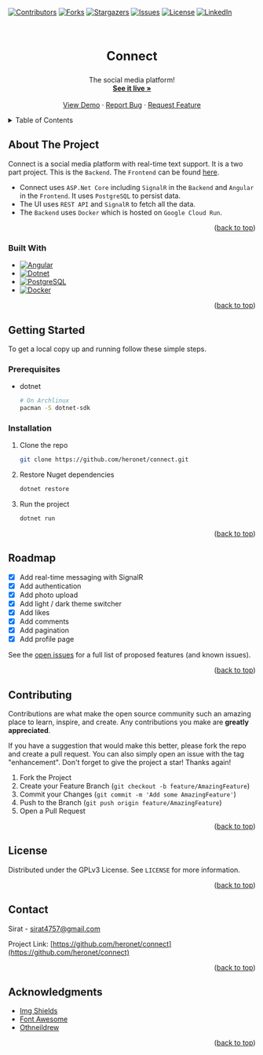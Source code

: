 <a name="readme-top"></a>

<!-- PROJECT SHIELDS -->

[![Contributors][contributors-shield]][contributors-url]
[![Forks][forks-shield]][forks-url]
[![Stargazers][stars-shield]][stars-url]
[![Issues][issues-shield]][issues-url]
[![License][license-shield]][license-url]
[![LinkedIn][linkedin-shield]][linkedin-url]

<!-- PROJECT LOGO -->
<br />
<div align="center">
  <!-- <a href="https://github.com/heronet/connect">
    <img src="images/logo.png" alt="Logo" width="80" height="80">
  </a> -->
  
  <h3 align="center" style="font-size: 25px">Connect</h3>

  <p align="center">
    The social media platform!
    <br />
    <a href="https://connect-si.web.app"><strong>See it live »</strong></a>
    <br />
    <br />
    <a href="https://connect-si.web.app">View Demo</a>
    ·
    <a href="https://github.com/heronet/connect/issues">Report Bug</a>
    ·
    <a href="https://github.com/heronet/connect/issues">Request Feature</a>
  </p>
</div>

<!-- TABLE OF CONTENTS -->
<details>
  <summary>Table of Contents</summary>
  <ol>
    <li>
      <a href="#about-the-project">About The Project</a>
      <ul>
        <li><a href="#built-with">Built With</a></li>
      </ul>
    </li>
    <li>
      <a href="#getting-started">Getting Started</a>
      <ul>
        <li><a href="#prerequisites">Prerequisites</a></li>
        <li><a href="#installation">Installation</a></li>
      </ul>
    </li>
    <li><a href="#roadmap">Roadmap</a></li>
    <li><a href="#contributing">Contributing</a></li>
    <li><a href="#license">License</a></li>
    <li><a href="#contact">Contact</a></li>
    <li><a href="#acknowledgments">Acknowledgments</a></li>
  </ol>
</details>

<!-- ABOUT THE PROJECT -->

## About The Project

Connect is a social media platform with real-time text support. It is a two part project. This is the `Backend`. The `Frontend` can be found [here](https://github.com/heronet/connectui).

- Connect uses `ASP.Net Core` including `SignalR` in the `Backend` and `Angular` in the `Frontend`. It uses `PostgreSQL` to persist data.
- The UI uses `REST API` and `SignalR` to fetch all the data.
- The `Backend` uses `Docker` which is hosted on `Google Cloud Run`.

<!-- SCREENSHOT -->

<!-- [![Connect Screen Shot][screenshot]](https://connect-si.web.app) -->

<p align="right">(<a href="#readme-top">back to top</a>)</p>

### Built With

- [![Angular][angular.io]][angular-url]
- [![Dotnet][dotnet.microsoft.com]][dotnet-url]
- [![PostgreSQL][postgresql.org]][postgresql-url]
- [![Docker][docker.io]][docker-url]

<p align="right">(<a href="#readme-top">back to top</a>)</p>

<!-- GETTING STARTED -->

## Getting Started

To get a local copy up and running follow these simple steps.

### Prerequisites

- dotnet
  ```sh
  # On Archlinux
  pacman -S dotnet-sdk
  ```

### Installation

1. Clone the repo
   ```sh
   git clone https://github.com/heronet/connect.git
   ```
2. Restore Nuget dependencies
   ```sh
   dotnet restore
   ```
3. Run the project
   ```sh
   dotnet run
   ```

<p align="right">(<a href="#readme-top">back to top</a>)</p>

<!-- ROADMAP -->

## Roadmap

- [x] Add real-time messaging with SignalR
- [x] Add authentication
- [x] Add photo upload
- [x] Add light / dark theme switcher
- [x] Add likes
- [x] Add comments
- [x] Add pagination
- [x] Add profile page

See the [open issues](https://github.com/heronet/connect/issues) for a full list of proposed features (and known issues).

<p align="right">(<a href="#readme-top">back to top</a>)</p>

<!-- CONTRIBUTING -->

## Contributing

Contributions are what make the open source community such an amazing place to learn, inspire, and create. Any contributions you make are **greatly appreciated**.

If you have a suggestion that would make this better, please fork the repo and create a pull request. You can also simply open an issue with the tag "enhancement".
Don't forget to give the project a star! Thanks again!

1. Fork the Project
2. Create your Feature Branch (`git checkout -b feature/AmazingFeature`)
3. Commit your Changes (`git commit -m 'Add some AmazingFeature'`)
4. Push to the Branch (`git push origin feature/AmazingFeature`)
5. Open a Pull Request

<p align="right">(<a href="#readme-top">back to top</a>)</p>

<!-- LICENSE -->

## License

Distributed under the GPLv3 License. See `LICENSE` for more information.

<p align="right">(<a href="#readme-top">back to top</a>)</p>

<!-- CONTACT -->

## Contact

Sirat - sirat4757@gmail.com

Project Link: [https://github.com/heronet/connect](https://github.com/heronet/connect)

<p align="right">(<a href="#readme-top">back to top</a>)</p>

<!-- ACKNOWLEDGMENTS -->

## Acknowledgments

- [Img Shields](https://shields.io)
- [Font Awesome](https://fontawesome.com)
- [Othneildrew](https://github.com/othneildrew/Best-README-Template)

<p align="right">(<a href="#readme-top">back to top</a>)</p>

<!-- MARKDOWN LINKS & IMAGES -->
<!-- https://www.markdownguide.org/basic-syntax/#reference-style-links -->

[contributors-shield]: https://img.shields.io/github/contributors/heronet/connect.svg?style=for-the-badge
[contributors-url]: https://github.com/heronet/connect/graphs/contributors
[forks-shield]: https://img.shields.io/github/forks/heronet/connect.svg?style=for-the-badge
[forks-url]: https://github.com/heronet/connect/network/members
[stars-shield]: https://img.shields.io/github/stars/heronet/connect.svg?style=for-the-badge
[stars-url]: https://github.com/heronet/connect/stargazers
[issues-shield]: https://img.shields.io/github/issues/heronet/connect.svg?style=for-the-badge
[issues-url]: https://github.com/heronet/connect/issues
[license-shield]: https://img.shields.io/github/license/heronet/connect.svg?style=for-the-badge
[license-url]: https://github.com/heronet/connect/blob/main/LICENSE
[linkedin-shield]: https://img.shields.io/badge/-LinkedIn-black.svg?style=for-the-badge&logo=linkedin&colorB=555
[linkedin-url]: https://linkedin.com/in/siratul-islam
[screenshot]: images/scr.png
[angular.io]: https://img.shields.io/badge/Angular-DD0031?style=for-the-badge&logo=angular&logoColor=white
[angular-url]: https://angular.io/
[dotnet.microsoft.com]: https://img.shields.io/badge/Dotnet-512BD4?style=for-the-badge&logo=dotnet&logoColor=white
[dotnet-url]: https://dotnet.microsoft.com/
[postgresql.org]: https://img.shields.io/badge/Postgresql-4169E1?style=for-the-badge&logo=postgresql&logoColor=white
[postgresql-url]: https://postgresql.org/
[docker.io]: https://img.shields.io/badge/Docker-2496ED?style=for-the-badge&logo=docker&logoColor=white
[docker-url]: https://docker.io/
